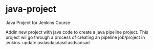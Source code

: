 # java-project
Java Project for Jenkins Course

Addin new project with java code to create a java pipeline project.
This project wil go through a process of creating an pipeline job/project in jenkins.
update
asdasdasdasd
asdsadsad

